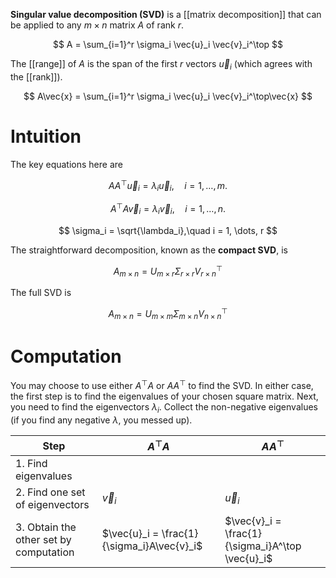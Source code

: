 **Singular value decomposition (SVD)** is a [[matrix decomposition]] that can be applied to any $m \times n$ matrix $A$ of rank $r$. 

$$
A = \sum_{i=1}^r \sigma_i \vec{u}_i \vec{v}_i^\top
$$

The [[range]] of $A$ is the span of the first $r$ vectors $\vec{u}_i$ (which agrees with the [[rank]]). 

$$
A\vec{x} = \sum_{i=1}^r \sigma_i \vec{u}_i \vec{v}_i^\top\vec{x}
$$

# Intuition

The key equations here are

$$
AA^\top \vec{u}_i = \lambda_i \vec{u}_i, \quad i =1, \dots, m.
$$

$$
A^\top A \vec{v}_i = \lambda_i \vec{v}_i,\quad i=1, \dots, n.
$$



$$
\sigma_i = \sqrt{\lambda_i},\quad i = 1, \dots, r
$$

The straightforward decomposition, known as the **compact SVD**, is

$$
A_{m \times n} = U_{m \times r} \Sigma_{r \times r} V^\top_{r \times n}
$$

The full SVD is

$$
A_{m \times n} = U_{m \times m} \Sigma_{m \times n} V^\top_{n \times n}
$$

# Computation

You may choose to use either $A^\top A$ or $AA^\top$ to find the SVD. In either case, the first step is to find the eigenvalues of your chosen square matrix. Next, you need to find the eigenvectors $\lambda_i$. Collect the non-negative eigenvalues (if you find any negative $\lambda$, you messed up). 


|Step|$A^\top A$|$AA^\top$|
|----|-----------|--------|
|1. Find eigenvalues|||
|2. Find one set of eigenvectors|$\vec{v}_i$|$\vec{u}_i$|
|3. Obtain the other set by computation|$\vec{u}_i = \frac{1}{\sigma_i}A\vec{v}_i$|$\vec{v}_i = \frac{1}{\sigma_i}A^\top \vec{u}_i$|

